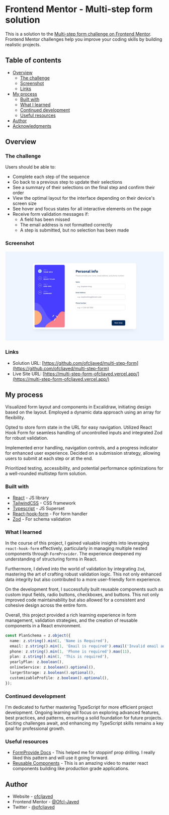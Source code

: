 # Frontend Mentor - Multi-step form solution

This is a solution to the
[Multi-step form challenge on Frontend Mentor](https://www.frontendmentor.io/challenges/multistep-form-YVAnSdqQBJ).
Frontend Mentor challenges help you improve your coding skills by building
realistic projects.

## Table of contents

- [Overview](#overview)
  - [The challenge](#the-challenge)
  - [Screenshot](#screenshot)
  - [Links](#links)
- [My process](#my-process)
  - [Built with](#built-with)
  - [What I learned](#what-i-learned)
  - [Continued development](#continued-development)
  - [Useful resources](#useful-resources)
- [Author](#author)
- [Acknowledgments](#acknowledgments)

## Overview

### The challenge

Users should be able to:

- Complete each step of the sequence
- Go back to a previous step to update their selections
- See a summary of their selections on the final step and confirm their order
- View the optimal layout for the interface depending on their device's screen
  size
- See hover and focus states for all interactive elements on the page
- Receive form validation messages if:
  - A field has been missed
  - The email address is not formatted correctly
  - A step is submitted, but no selection has been made

### Screenshot

![](./screenshot.jpg)

### Links

- Solution URL:
  [https://github.com/ofcljaved/multi-step-form](https://github.com/ofcljaved/multi-step-form)
- Live Site URL:
  [https://multi-step-form-ofcljaved.vercel.app/](https://multi-step-form-ofcljaved.vercel.app/)

## My process

Visualized form layout and components in Excalidraw, initiating design based on
the layout. Employed a dynamic data approach using an array for flexibility.

Opted to store form state in the URL for easy navigation. Utilized React Hook
Form for seamless handling of uncontrolled inputs and integrated Zod for robust
validation.

Implemented error handling, navigation controls, and a progress indicator for
enhanced user experience. Decided on a submission strategy, allowing users to
submit at each step or at the end.

Prioritized testing, accessibility, and potential performance optimizations for
a well-rounded multistep form solution.

### Built with

- [React](https://reactjs.org/) - JS library
- [TailwindCSS](https://tailwindcss.com/) - CSS framework
- [Typescript](https://www.typescriptlang.org/) - JS Superset
- [React-hook-form](https://react-hook-form.com/) - For form handler
- [Zod](https://zod.dev/) - For schema validation

### What I learned

In the course of this project, I gained valuable insights into leveraging
`react-hook-form` effectively, particularly in managing multiple nested
components through `FormProvider`. The experience deepened my understanding of
structuring forms in React.

Furthermore, I delved into the world of validation by integrating `Zod`,
mastering the art of crafting robust validation logic. This not only enhanced
data integrity but also contributed to a more user-friendly form experience.

On the development front, I successfully built reusable components such as
custom input fields, radio buttons, checkboxes, and buttons. This not only
improved code maintainability but also allowed for a consistent and cohesive
design across the entire form.

Overall, this project provided a rich learning experience in form management,
validation strategies, and the creation of reusable components in a React
environment.

```ts
const PlanSchema = z.object({
  name: z.string().min(1, 'Name is Required'),
  email: z.string().min(1, 'Email is required').email('Invalid email address'),
  phone: z.string().min(1, 'Phone is required').max(11),
  plan: z.string().min(1, 'This is required'),
  yearlyPlan: z.boolean(),
  onlineService: z.boolean().optional(),
  largerStorage: z.boolean().optional(),
  customizableProfile: z.boolean().optional(),
});
```

### Continued development

I'm dedicated to further mastering TypeScript for more efficient project
development. Ongoing learning will focus on exploring advanced features, best
practices, and patterns, ensuring a solid foundation for future projects.
Exciting challenges await, and enhancing my TypeScript skills remains a key goal
for professional growth.

### Useful resources

- [FormProvide Docs](https://react-hook-form.com/advanced-usage#FormProviderPerformance) -
  This helped me for stoppinf prop drilling. I really liked this pattern and
  will use it going forward.
- [Reusable Components](https://youtu.be/BSaYsHVpaK0?si=pQPt2sctHCQALxbu) - This
  is an amazing video to master react components building like production grade
  applications.

## Author

- Website - [ofcljaved](https://ofcljaved.github.io/findjaved/)
- Frontend Mentor -
  [@Ofcl-Javed](https://www.frontendmentor.io/profile/Ofcl-Javed)
- Twitter - [@ofcljaved](https://www.twitter.com/ofcljaved)

